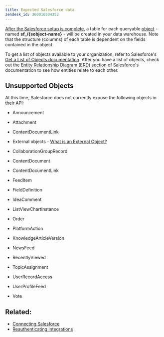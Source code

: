 ```yaml
---
title: Expected Salesforce data
zendesk_id: 360016504352
---
```


[After the Salesforce setup is complete](../integrations/salesforce.md), a table for each queryable [object](https://developer.salesforce.com/docs/atlas.en-us.api.meta/api/sforce_api_objects_concepts.htm) - named **sf_/\{sobject-name}** - will be created in your data warehouse. Note that the structure (columns) of each table is dependent on the fields contained in the object.

To get a list of objects available to your organization, refer to Salesforce's [Get a List of Objects documentation](https://developer.salesforce.com/docs/atlas.en-us.api_rest.meta/api_rest/dome_describeGlobal.htm). After you have a list of objects, check out the [Entity Relationship Diagram (ERD) section](https://developer.salesforce.com/docs/atlas.en-us.api.meta/api/sforce_api_erd_majors.htm) of Salesforce's documentation to see how entities relate to each other.

## Unsupported Objects

At this time, Salesforce does not currently expose the following objects in their API:

* Announcement
* Attachment
* ContentDocumentLink
* External objects - [What is an External Object?](https://developer.salesforce.com/docs/atlas.en-us.api.meta/api/sforce_api_objects_external_objects.htm)
* CollaborationGroupRecord
* ContentDocument
* ContentDocumentLink
* FeedItem
* FieldDefinition
* IdeaComment
* ListViewChartInstance
* Order
* PlatformAction

* KnowledgeArticleVersion
* NewsFeed
* RecentlyViewed
* TopicAssignment
* UserRecordAccess
* UserProfileFeed
* Vote

## Related:

* [Connecting Salesforce](../integrations/salesforce.md)
* [Reauthenticating integrations](https://support.magento.com/hc/en-us/articles/360016733151)
